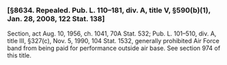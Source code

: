 ### [§8634. Repealed. Pub. L. 110–181, div. A, title V, §590(b)(1), Jan. 28, 2008, 122 Stat. 138] ###

Section, act Aug. 10, 1956, ch. 1041, 70A Stat. 532; Pub. L. 101–510, div. A, title III, §327(c), Nov. 5, 1990, 104 Stat. 1532, generally prohibited Air Force band from being paid for performance outside air base. See section 974 of this title.